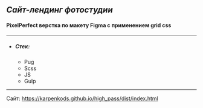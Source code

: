 ## _Сайт-лендинг фотостудии_	

#### PixelPerfect верстка по макету Figma с применением grid css
***
* ##### Стек:
  * Pug
  * Scss
  * JS
  * Gulp
***
Сайт: https://karpenkods.github.io/high_pass/dist/index.html

